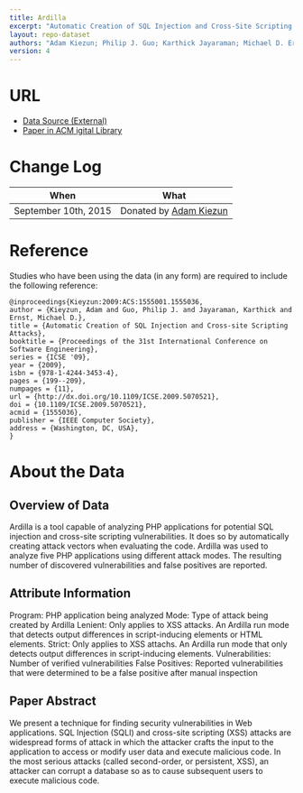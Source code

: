 ```yaml
---
title: Ardilla
excerpt: "Automatic Creation of SQL Injection and Cross-Site Scripting Attacks"
layout: repo-dataset
authors: "Adam Kiezun; Philip J. Guo; Karthick Jayaraman; Michael D. Ernst"
version: 4
---
```


# URL

* [Data Source (External)](https://terapromise.csc.ncsu.edu:8443/!/#repo/view/head/CATEGORY/TITLE)
* [Paper in ACM igital Library](http://dl.acm.org/citation.cfm?id=1555001.1555036&coll=DL&dl=GUIDE)

# Change Log

When | What
---- | ----
September 10th, 2015 | Donated by [Adam Kiezun](mailto:akiezun@csail.mit.edu)

# Reference

Studies who have been using the data (in any form) are required to include the following reference:

```
@inproceedings{Kieyzun:2009:ACS:1555001.1555036,
author = {Kieyzun, Adam and Guo, Philip J. and Jayaraman, Karthick and Ernst, Michael D.},
title = {Automatic Creation of SQL Injection and Cross-site Scripting Attacks},
booktitle = {Proceedings of the 31st International Conference on Software Engineering},
series = {ICSE '09},
year = {2009},
isbn = {978-1-4244-3453-4},
pages = {199--209},
numpages = {11},
url = {http://dx.doi.org/10.1109/ICSE.2009.5070521},
doi = {10.1109/ICSE.2009.5070521},
acmid = {1555036},
publisher = {IEEE Computer Society},
address = {Washington, DC, USA},
}
```

# About the Data

## Overview of Data

Ardilla is a tool capable of analyzing PHP applications for potential SQL injection and cross-site scripting vulnerabilities. It does so by automatically creating attack vectors when evaluating the code. Ardilla was used to analyze five PHP applications using different attack modes. The resulting number of discovered vulnerabilities and false positives are reported.

## Attribute Information

Program: PHP application being analyzed
Mode: Type of attack being created by Ardilla
Lenient: Only applies to XSS attacks. An Ardilla run mode that detects output differences in script-inducing elements or HTML elements.
Strict: Only applies to XSS attachs. An Ardilla run mode that only detects output differences in script-inducing elements.
Vulnerabilities: Number of verified vulnerabilities
False Positives: Reported vulnerabilities that were determined to be a false positive after manual inspection

## Paper Abstract

We present a technique for finding security vulnerabilities in Web applications. SQL Injection (SQLI) and cross-site scripting (XSS) attacks are widespread forms of attack in which the attacker crafts the input to the application to access or modify user data and execute malicious code. In the most serious attacks (called second-order, or persistent, XSS), an attacker can corrupt a database so as to cause subsequent users to execute malicious code.
